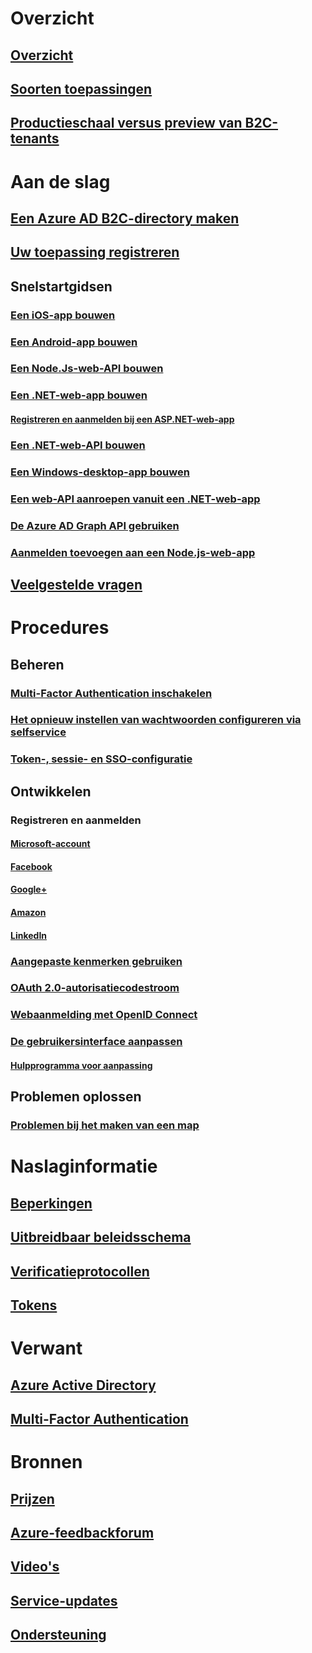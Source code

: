 # Overzicht
## [Overzicht](active-directory-b2c-overview.md)
## [Soorten toepassingen](active-directory-b2c-apps.md)
## [Productieschaal versus preview van B2C-tenants](active-directory-b2c-reference-tenant-type.md)

# Aan de slag
## [Een Azure AD B2C-directory maken](active-directory-b2c-get-started.md)
## [Uw toepassing registreren](active-directory-b2c-app-registration.md)
## Snelstartgidsen
### [Een iOS-app bouwen](active-directory-b2c-devquickstarts-ios.md)
### [Een Android-app bouwen](active-directory-b2c-devquickstarts-android.md)
### [Een Node.Js-web-API bouwen](active-directory-b2c-devquickstarts-api-node.md)
### [Een .NET-web-app bouwen](active-directory-b2c-devquickstarts-web-dotnet.md)
#### [Registreren en aanmelden bij een ASP.NET-web-app](active-directory-b2c-devquickstarts-web-dotnet-susi.md)
### [Een .NET-web-API bouwen](active-directory-b2c-devquickstarts-api-dotnet.md)
### [Een Windows-desktop-app bouwen](active-directory-b2c-devquickstarts-native-dotnet.md)
### [Een web-API aanroepen vanuit een .NET-web-app](active-directory-b2c-devquickstarts-web-api-dotnet.md)
### [De Azure AD Graph API gebruiken](active-directory-b2c-devquickstarts-graph-dotnet.md)
### [Aanmelden toevoegen aan een Node.js-web-app](active-directory-b2c-devquickstarts-web-node.md)
## [Veelgestelde vragen](active-directory-b2c-faqs.md)

# Procedures
## Beheren
### [Multi-Factor Authentication inschakelen](active-directory-b2c-reference-mfa.md)
### [Het opnieuw instellen van wachtwoorden configureren via selfservice](active-directory-b2c-reference-sspr.md)
### [Token-, sessie- en SSO-configuratie](active-directory-b2c-token-session-sso.md)
## Ontwikkelen
### Registreren en aanmelden
#### [Microsoft-account](active-directory-b2c-setup-msa-app.md)
#### [Facebook](active-directory-b2c-setup-fb-app.md)
#### [Google+](active-directory-b2c-setup-goog-app.md)
#### [Amazon](active-directory-b2c-setup-amzn-app.md)
#### [LinkedIn](active-directory-b2c-setup-li-app.md)
### [Aangepaste kenmerken gebruiken](active-directory-b2c-reference-custom-attr.md)
### [OAuth 2.0-autorisatiecodestroom](active-directory-b2c-reference-oauth-code.md)
### [Webaanmelding met OpenID Connect](active-directory-b2c-reference-oidc.md)
### [De gebruikersinterface aanpassen](active-directory-b2c-reference-ui-customization.md)
#### [Hulpprogramma voor aanpassing](active-directory-b2c-reference-ui-customization-helper-tool.md)
## Problemen oplossen
### [Problemen bij het maken van een map](active-directory-b2c-support-create-directory.md)

# Naslaginformatie
## [Beperkingen](active-directory-b2c-limitations.md)
## [Uitbreidbaar beleidsschema](active-directory-b2c-reference-policies.md)
## [Verificatieprotocollen](active-directory-b2c-reference-protocols.md)
## [Tokens](active-directory-b2c-reference-tokens.md)

# Verwant
## [Azure Active Directory](../active-directory/active-directory-whatis.md)
## [Multi-Factor Authentication](../multi-factor-authentication/multi-factor-authentication.md)

# Bronnen
## [Prijzen](https://azure.microsoft.com/pricing/details/active-directory-b2c/)
## [Azure-feedbackforum](http://feedback.azure.com/forums/169401-azure-active-directory)
## [Video's](https://azure.microsoft.com/documentation/videos/index/?services=active-directory-b2c) 
## [Service-updates](https://azure.microsoft.com/updates/?product=active-directory-b2c)
## [Ondersteuning](active-directory-b2c-support.md)

<!--HONumber=Nov16_HO4-->


